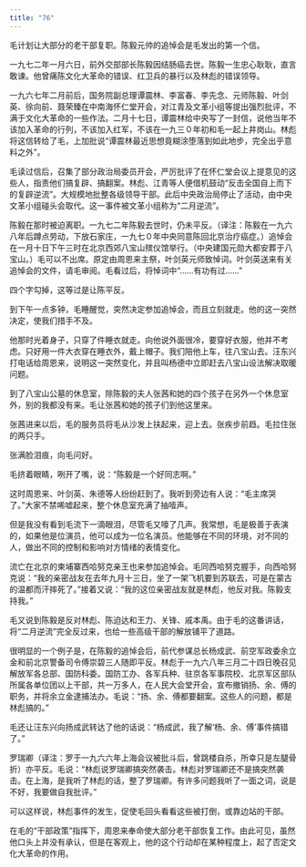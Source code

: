 ```yaml
---
title: "76"
---
```


毛计划让大部分的老干部复职。陈毅元帅的追悼会是毛发出的第一个信。

一九七二年一月六日，前外交部部长陈毅因结肠癌去世。陈毅一生忠心耿耿，直言敢谏。他曾痛陈文化大革命的错误、红卫兵的暴行以及林彪的错误领导。

一九六七年二月前后，国务院副总理谭震林、李富春、李先念、元师陈毅、叶剑英、徐向前、聂荣臻在中南海怀仁堂开会，对江青及文革小组等提出强烈批评，不满于文化大革命的一些作法。二月十七日，谭震林给中央写了一封信，说他当年不该加入革命的行列，不该加入红军，不该在一九三０年初和毛一起上井岗山。林彪将这信转给了毛，上加批说“谭震林最近思想竟糊涂堕落到如此地步，完全出乎意料之外”。

毛读过信后，召集了部分政治局委员开会，严厉批评了在怀仁堂会议上提意见的这些人，指责他们搞复辟、搞翻案。林彪、江青等人便借机鼓动“反击全国自上而下的复辟逆流”。大规模地批整各级领导干部。此后中央政治局停止了活动，由中央文革小组碰头会取代。这一事件被文革小组称为“二月逆流”。

陈毅在那时被迫离职。一九七二年陈毅去世时，仍未平反。（译注：陈毅在一九六八年后蹲点劳动，下放石家庄，一九七０年中央同意陈回北京治疗癌症。）追悼会在一月十日下午三时在北京西郊八宝山殡仪馆举行。（中央建国元勋大都安葬于八宝山。）毛可以不出席。原定由周恩来主祭，叶剑英元师致悼词。叶剑英送来有关追悼会的文件，请毛审阅。毛看过后，将悼词中“……有功有过……”

四个字勾掉，这等过是让陈平反。

到下午一点多钟，毛睡醒觉，突然决定参加追悼会，而且立刻就走。他的这一突然决定，使我们措手不及。

他那时光着身子，只穿了件睡衣就走。向他说外面很冷，要穿好衣服，他并不考虑。只好用一件大衣穿在睡衣外，戴上帽子。我们陪他上车，往八宝山去。汪东兴打电话给周恩来，说明这一突然变化，并且叫杨德中立即赶去八宝山设法解决取暖问题。

到了八宝山公墓的休息室，除陈毅的夫人张茜和她的四个孩子在另外一个休息室外，别的我都没有来。毛让张茜和她的孩子们到他这里来。

张茜进来以后，毛的服务员将毛从沙发上扶起来，迎上去。张疾步前趋。毛拉住张的两只手。

张满脸泪痕，向毛问好。

毛挤着眼睛，咧开了嘴，说：“陈毅是一个好同志啊。”

这时周恩来、叶剑英、朱德等人纷纷赶到了。我听到旁边有人说：“毛主席哭了。”大家不禁唏嘘起来，整个休息室充满了抽噎声。

但是我没有看到毛流下一滴眼泪，尽管毛又嚎了几声。我常想，毛是极善于表演的，如果他是位演员，他可以成为一位名演员。他能够在不同的环境，对不同的人，做出不同的控制和影响对方情绪的表情变化。

流亡在北京的柬埔寨西哈努克亲王也来参加追悼会。毛同西哈努克握手，向西哈努克说：“我的亲密战友在去年九月十三日，坐了一架飞机要到苏联去，可是在蒙古的温都而汗摔死了。”接着又说：“我的这位亲密战友就是林彪，他反对我。陈毅支持我。”

毛又说到陈毅是反对林彪、陈迫达和王力、关锋、戚本禹。由于毛的这番讲话，将“二月逆流”完全反过来，也给一些高级干部的解放铺平了道路。

很明显的一个例子是，在陈毅的追悼会后，前代参谋总长杨成武、前空军政委余立金和前北京警备司令傅崇碧三人随即平反。林彪于一九六八年三月二十四日晚召见解放军各总部、国防科委。国防工办、各军兵种、驻京各军事院校、北京军区部队所属各单位团以上干部，共一万多人，在人民大会堂开会，宣布撤销扬、余、傅的职务，并将余立金逮捕法办。毛说：“扬、余、傅都要翻案。这些人的问题，都是林彪搞的。”

毛还让汪东兴向扬成武转达了他的话说：“杨成武，我了解‘杨、余、傅’事件搞错了。”

罗瑞卿（译注：罗于一九六六年上海会议被批斗后，曾跳楼自杀，所幸只是左腿骨折）亦平反。毛说：“林彪说罗瑞卿搞突然袭击。林彪对罗瑞卿还不是搞突然袭击。在上海，是我听了林彪的话，整了罗瑞卿。有许多问题我听了一面之词，说是不好，我要做自我批评。”

可以这样说，林彪事件的发生，促使毛回头看看这些被打倒，或靠边站的干部。

在毛的“干部政策”指挥下，周恩来奉命使大部分老干部恢复工作。由此可见，虽然他口头上并没有承认，但是在客观上，他的这个行动却在某种程度上，起了否定文化大革命的作用。
